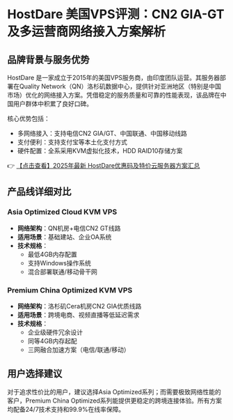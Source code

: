 # HostDare 美国VPS评测：CN2 GIA-GT及多运营商网络接入方案解析

## 品牌背景与服务优势

HostDare 是一家成立于2015年的美国VPS服务商，由印度团队运营。其服务器部署在Quality Network（QN）洛杉矶数据中心，提供针对亚洲地区（特别是中国市场）优化的网络接入方案。凭借稳定的服务质量和可靠的性能表现，该品牌在中国用户群体中积累了良好口碑。

核心优势包括：
- 多网络接入：支持电信CN2 GIA/GT、中国联通、中国移动线路
- 支付便利：支持支付宝等本土化支付方式
- 硬件配置：全系采用KVM虚拟化技术，HDD RAID10存储方案

👉 [【点击查看】2025年最新 HostDare优惠码及特价云服务器方案汇总](https://bit.ly/hostdare)

## 产品线详细对比

### Asia Optimized Cloud KVM VPS
- **网络架构**：QN机房+电信CN2 GT线路
- **适用场景**：基础建站、企业OA系统
- **技术规格**：
  - 最低4GB内存配置
  - 支持Windows操作系统
  - 混合部署联通/移动骨干网

### Premium China Optimized KVM VPS
- **网络架构**：洛杉矶Cera机房CN2 GIA优质线路
- **适用场景**：跨境电商、视频直播等低延迟需求
- **技术规格**：
  - 企业级硬件冗余设计
  - 同等4GB内存起配
  - 三网融合加速方案（电信/联通/移动）

## 用户选择建议

对于追求性价比的用户，建议选择Asia Optimized系列；而需要极致网络性能的客户，Premium China Optimized系列能提供更稳定的跨境连接体验。所有方案均配备24/7技术支持和99.9%在线率保障。